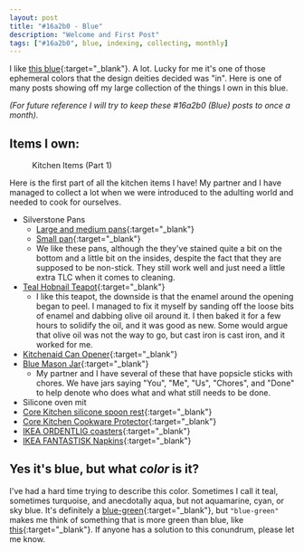 ```yaml
---
layout: post
title: "#16a2b0 - Blue"
description: "Welcome and First Post"
tags: ["#16a2b0", blue, indexing, collecting, monthly] 
---
```


I like [this blue](https://www.google.com/search?q=%239a5b84&oq=%239a5b84&aqs=chrome..69i57.635j0j4&sourceid=chrome&ie=UTF-8#q=%2316a2b0){:target="_blank"}. A lot. Lucky for me it's one of those ephemeral colors that the design deities decided was "in". Here is one of many posts showing off my large collection of the things I own in this blue. 

_(For future reference I will try to keep these #16a2b0 (Blue) posts to once a month)._

## Items I own:
<figure>
	<img src="https://s-media-cache-ak0.pinimg.com/originals/e2/c9/1f/e2c91ff69e5aa4243e84e8520016bfec.png" alt="">
	<figcaption>Kitchen Items (Part 1)</figcaption>
</figure>


Here is the first part of all the kitchen items I have! My partner and I have managed to collect a lot when we were introduced to the adulting world and needed to cook for ourselves. 

* Silverstone Pans
    * [Large and medium pans](http://www.silverstone.com/Cookware/SilverStone-Ceramic-CXi-Twin-Pack-9-Inch-and-11.25-Inch-Deep-Skillets-Blue-16221.html){:target="_blank"}
	* [Small pan](http://www.silverstone.com/Cookware/SilverStone-Ceramic-CXi-8-Inch-Deep-Skillet-Blue-16219.html){:target="_blank"}
	* We like these pans, although the they've stained quite a bit on the bottom and a little bit on the insides, despite the fact that they are supposed to be non-stick. They still work well and just need a little extra TLC when it comes to cleaning.
* [Teal Hobnail Teapot](http://www.teavana.com/us/en/sale/teal-hobnail-cast-iron-teapot-011056791.html){:target="_blank"}
    * I like this teapot, the downside is that the enamel around the opening began to peel. I managed to fix it myself by sanding off the loose bits of enamel and dabbing olive oil around it. I then baked it for a few hours to solidify the oil, and it was good as new. Some would argue that olive oil was not the way to go, but cast iron is cast iron, and it worked for me.
* [Kitchenaid Can Opener](https://www.amazon.com/Kitchenaid-Stainless-Steel-Opener-Deep/dp/B00IWMLKWA/ref=sr_1_6?ie=UTF8&qid=1494815685&sr=8-6&keywords=kitchenaid+can+opener){:target="_blank"}
* [Blue Mason Jar](http://www.freshpreserving.com/ball-collection-elite-wide-mouth-quart-32-oz.-blue-glass-mason-jars-with-lids-and-bands-4-count-1033951VM.html){:target="_blank"}
	* My partner and I have several of these that have popsicle sticks with chores. We have jars saying "You", "Me", "Us", "Chores", and "Done" to help denote who does what and what still needs to be done.
* Silicone oven mit
* [Core Kitchen silicone spoon rest](https://www.pinterest.com/pin/92534967322483128/){:target="_blank"}
* [Core Kitchen Cookware Protector](https://www.amazon.com/Core-Kitchen-Cookware-Protector-Set/dp/B014X2S020){:target="_blank"}
* [IKEA ORDENTLIG coasters](http://www.ikea.com/us/en/catalog/products/70295428/){:target="_blank"}
* [IKEA FANTASTISK Napkins](http://www.ikea.com/us/en/catalog/products/20236262/){:target="_blank"}

## Yes it's blue, but what _color_ is it?
 I've had a hard time trying to describe this color. Sometimes I call it teal, sometimes turquoise, and anecdotally aqua, but not aquamarine, cyan, or sky blue. It's definitely a [blue-green](https://simple.wikipedia.org/wiki/Blue-green){:target="_blank"}, but `"blue-green"` makes me think of something that is more green than blue, like [this](https://www.google.com/search?q=%233A6960+color&source=lnms&sa=X&ved=0ahUKEwi-yaz8s-bTAhUF1oMKHUfhCKsQ_AUIBSgA&biw=1206&bih=681&dpr=1){:target="_blank"}. If anyone has a solution to this conundrum, please let me know.
